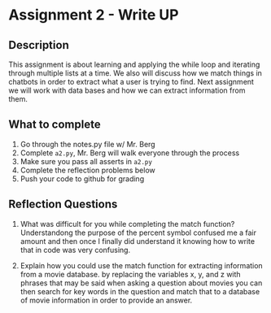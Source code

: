 # Assignment 2 - Write UP

## Description
This assignment is about learning and applying the while loop and iterating through multiple lists at a time.  We also will discuss how we match things in chatbots in order to extract what a user is trying to find.  Next assignment we will work with data bases and how we can extract information from them.

## What to complete
1. Go through the notes.py file w/ Mr. Berg
2. Complete `a2.py`, Mr. Berg will walk everyone through the process
3. Make sure you pass all asserts in `a2.py`
4. Complete the reflection problems below
5. Push your code to github for grading

## Reflection Questions
1. What was difficult for you while completing the match function?
Understandong the purpose of the percent symbol confused me a fair amount and then once I finally did understand it knowing how to write that in code was very confusing. 


2. Explain how you could use the match function for extracting information from a movie database.
by replacing the variables x, y, and z with phrases that may be said when asking a question about movies you can then search for key words in the question and match that to a database of movie information in order to provide an answer.

